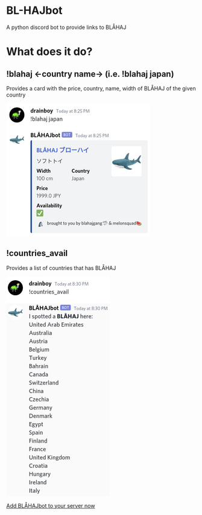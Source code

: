 # BL-HAJbot
A python discord bot to provide links to BLÅHAJ

# What does it do?

## !blahaj <-country name-> (i.e. !blahaj japan)
Provides a card with the price, country, name, width of BLÅHAJ of the given country

![Example of !blahaj japan](blahaj_japan.png)

## !countries_avail
Provides a list of countries that has BLÅHAJ

![Example of !countries_avail](countries_avail.png)

[Add BLÅHAJbot to your server now](https://discord.com/oauth2/authorize?client_id=832915502305116160&permissions=67584&scope=bot)
